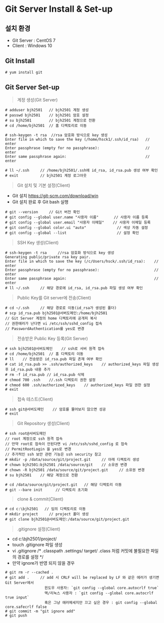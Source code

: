 <h1>Git Server Install & Set-up</h1>

<h2>설치 환경</h2>

- Git Server : CentOS 7
- Client     : Windows 10


<h2>Git Install</h2>

```
# yum install git
```

<h2>Git Server Set-up</h2>

> 계정 생성(Git Server)
```
# adduser bjh2501   // bjh2501 계정 생성
# passwd bjh2501    // bjh2501 암호 설정
# su bjh2501        // bjh2501 계정으로 전환
# cd /home/bjh2501  // 홈 디렉토리로 이동

# ssh-keygen -t rsa  //rsa 암호화 방식으로 key 생성
Enter file in which to save the key (/home/hsck1/.ssh/id_rsa)   // enter
Enter passphrase (empty for no passphrase):                     // enter
Enter same passphrase again:                                    // enter

# ll ~/.ssh     // /home/bjh2501/.ssh에 id_rsa, id_rsa.pub 생성 여부 확인
# exit          // bjh2501 계정 로그아웃
```

> Git 설치 및 기본 설정(Client)
- Git 설치 <https://git-scm.com/download/win>
- Git 설치 완료 후 Git bash 실행

```
# git --version     // Git 버전 확인
# git config --global user.name "사용자 이름"       // 사용자 이름 등록
# git config --global user.email "사용자 이메일"    // 사용자 이메일 등록
# git config --global color.ui "auto"              // 색상 자동 설정
# git config --global --list                       // 설정 확인
```

> SSH Key 생성(Client)
```
# ssh-keygen -t rsa     //rsa 암호화 방식으로 key 생성
Generating public/private rsa key pair.
Enter file in which to save the key (/c/Users/hsck/.ssh/id_rsa):    // enter
Enter passphrase (empty for no passphrase):                         // enter
Enter same passphrase again:                                        // enter
# ll ~/.ssh     // 해당 경로에 id_rsa, id_rsa.pub 파일 생성 여부 확인
```

> Public Key를 Git server에 전송(Client)
```
# cd ~/.ssh     // 해당 경로로 이동(id_rsa가 생성된 폴더)
# scp id_rsa.pub bjh2501@서버도메인:/home/bjh2501 
// Git Server 계정의 home 디렉토리에 공개피 복사
// 권한에러가 난다면 vi /etc/ssh/sshd_config 접속
// PasswordAuthentication를 yes로 변경
```

> 전송받은 Public Key 등록(Git Server)
```
# ssh bjh2501@서버도메인    // ssh로 서버 원격 접속
# cd /home/bjh2501  // 홈 디렉토리 이동
# ll    // 전송받은 id_rsa.pub 파일 존재 여부 확인
# cat id_rsa.pub >> .ssh/authorized_keys    // authorized_keys 파일 생성 후 id_rsa.pub 내용 추가
# rm -f id_rsa.pub // id_rsa.pub 삭제
# chmod 700 .ssh    //.ssh 디렉토리 권한 설정
# chmod 600 .ssh/authorized_keys    // authorized_keys 파일 권한 설정
# exit 
```

> 접속 테스트(Client)
```
# ssh git@서버도메인    // 암호를 물어보지 않으면 성공
# exit
```

> Git Repository 생성(Client)
```
# ssh root@서버도메인 
// root 계정으로 ssh 원격 접속
// 만약 root로 접속이 안된다면 vi /etc/ssh/sshd_config 로 접속
// PermitRootLogin 을 yes로 변경 
// 추가적인 ssh 보안 관련 기능은 ssh security 참고
# mkdir -p /data/source/git/project.git     // 아래 디렉토리 생성
# chown bjh2501:bjh2501 /data/source/git    // 소유권 변경
# chown -R bjh2501 /data/source/git/project.git     // 소유권 변경
# su bjh2501    // 해당 계정으로 전환

# cd /data/source/git/project.git   // 해당 디렉토리 이동
# git --bare init      // 디렉토리 초기화
```

> clone & commit(Client)
```
# cd c:\bjh2501   // 임의 디렉토리로 이동
# mkdir project     // project 폴더 생성
# git clone bjh2501@서버도메인:/data/source/git/project.git
```

> .gitignore 설정(Client)
- cd c:\bjh2501/project/
- touch .gitignore 파일 생성
- vi .gitignore
/*
  .classpath
  .settings/
  target/
  .class
  처럼 커밋에 불필요한 파일의 경로를 설정
*/
- 만약 ignore가 반영 되지 않을 경우
```
# git rm -r --cached .
# git add .     // add 시 CRLF will be replaced by LF 와 같은 에러가 생기면 Git Server에서
                  윈도우 사용자: `git config --global core.autocrlf true`
                  맥/리눅스 사용자 : `git config --global core.autocrlf true input`
                  혹은 그냥 에러메세지만 끄고 싶은 경우 : git config --global core.safecrlf false
# git commit -m "git ignore add"
# git push
```


